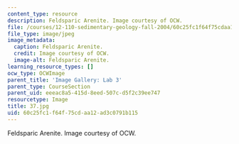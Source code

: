 ```yaml
---
content_type: resource
description: Feldsparic Arenite. Image courtesy of OCW.
file: /courses/12-110-sedimentary-geology-fall-2004/60c25fc1f64f75cdaa12ad3c0791b115_37.jpg
file_type: image/jpeg
image_metadata:
  caption: Feldsparic Arenite.
  credit: Image courtesy of OCW.
  image-alt: Feldsparic Arenite.
learning_resource_types: []
ocw_type: OCWImage
parent_title: 'Image Gallery: Lab 3'
parent_type: CourseSection
parent_uid: eeeac8a5-415d-8eed-507c-d5f2c39ee747
resourcetype: Image
title: 37.jpg
uid: 60c25fc1-f64f-75cd-aa12-ad3c0791b115
---
```

Feldsparic Arenite. Image courtesy of OCW.

